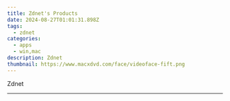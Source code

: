 ```yaml
---
title: Zdnet's Products
date: 2024-08-27T01:01:31.898Z
tags: 
  - zdnet
categories: 
  - apps
  - win,mac
description: Zdnet
thumbnail: https://www.macxdvd.com/face/videoface-fift.png
---
```


Zdnet

<!--__INIT__BEGIN__TAG__PRODUCTS__LIST__-->
<!--__INIT__END__TAG__PRODUCTS__LIST__-->

<!--__INIT__BEGIN__TAG__FEED_PRODUCTS__LIST__-->
<!--__INIT__END__TAG__FEED_PRODUCTS__LIST__-->


<hr>



